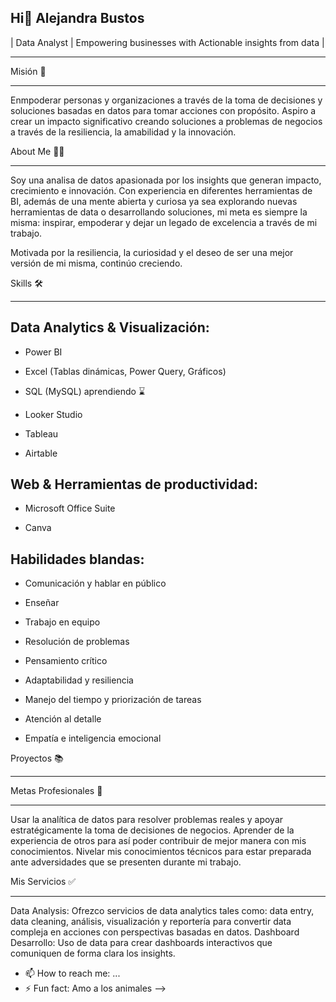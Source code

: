 ## Hi👋 Alejandra Bustos
| Data Analyst | Empowering businesses with Actionable insights from data |
***
Misión 🎯
***
Enmpoderar personas y organizaciones a través de la toma de decisiones y soluciones basadas en datos para tomar acciones con propósito. Aspiro a crear un impacto significativo creando soluciones a problemas de negocios a través de la resiliencia, la amabilidad y la innovación.

About Me 👩‍💻
***

Soy una analisa de datos apasionada por los insights que generan impacto, crecimiento e innovación. Con experiencia en diferentes herramientas de BI, además de una mente abierta y curiosa ya sea explorando nuevas herramientas de data o desarrollando soluciones, mi meta es siempre la misma: inspirar, empoderar y dejar un legado de excelencia a través de mi trabajo.

Motivada por la resiliencia, la curiosidad y el deseo de ser una mejor versión de mi misma, continúo creciendo.

Skills 🛠️
***
## Data Analytics & Visualización:

- Power BI
- Excel (Tablas dinámicas, Power Query, Gráficos)

- SQL (MySQL) aprendiendo ⌛️

- Looker Studio

- Tableau

- Airtable


## Web & Herramientas de productividad:

- Microsoft Office Suite

- Canva

## Habilidades blandas:

- Comunicación y hablar en público

- Enseñar

- Trabajo en equipo

- Resolución de problemas

- Pensamiento crítico

- Adaptabilidad y resiliencia

- Manejo del tiempo y priorización de tareas

- Atención al detalle

- Empatía e inteligencia emocional

Proyectos 📚
***
Metas Profesionales 🎯
***

Usar la analítica de datos para resolver problemas reales y apoyar estratégicamente la toma de decisiones de negocios.
Aprender de la experiencia de otros para así poder contribuir de mejor manera con mis conocimientos.
Nivelar mis conocimientos técnicos para estar preparada ante adversidades que se presenten durante mi trabajo.

Mis Servicios ✅
***
Data Analysis: Ofrezco servicios de data analytics tales como: data entry, data cleaning, análisis, visualización y reportería para convertir data compleja en acciones con perspectivas basadas en datos.
Dashboard Desarrollo: Uso de data para crear dashboards interactivos que comuniquen de forma clara los insights.





- 📫 How to reach me: ...
- ⚡ Fun fact: Amo a los animales
-->
